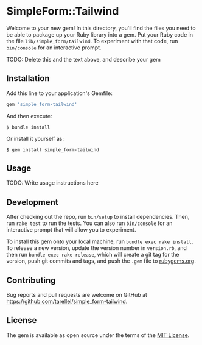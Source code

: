 # SimpleForm::Tailwind

Welcome to your new gem! In this directory, you'll find the files you need to be able to package up your Ruby library into a gem. Put your Ruby code in the file `lib/simple_form/tailwind`. To experiment with that code, run `bin/console` for an interactive prompt.

TODO: Delete this and the text above, and describe your gem

## Installation

Add this line to your application's Gemfile:

```ruby
gem 'simple_form-tailwind'
```

And then execute:

    $ bundle install

Or install it yourself as:

    $ gem install simple_form-tailwind

## Usage

TODO: Write usage instructions here

## Development

After checking out the repo, run `bin/setup` to install dependencies. Then, run `rake test` to run the tests. You can also run `bin/console` for an interactive prompt that will allow you to experiment.

To install this gem onto your local machine, run `bundle exec rake install`. To release a new version, update the version number in `version.rb`, and then run `bundle exec rake release`, which will create a git tag for the version, push git commits and tags, and push the `.gem` file to [rubygems.org](https://rubygems.org).

## Contributing

Bug reports and pull requests are welcome on GitHub at https://github.com/tarellel/simple_form-tailwind.


## License

The gem is available as open source under the terms of the [MIT License](https://opensource.org/licenses/MIT).
